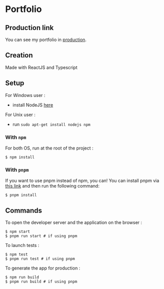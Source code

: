 # Portfolio

## Production link
You can see my portfolio in [production](https://guillaumeletellier-portfolio.netlify.app/).

## Creation
Made with ReactJS and Typescript

## Setup
For Windows user :
- install NodeJS [here](https://nodejs.org/en/)

For Unix user :
- run `sudo apt-get install nodejs npm`

### With `npm`
For both OS, run at the root of the project :
```shell
$ npm install
```

### With `pnpm`
If you want to use pnpm instead of npm, you can! You can install pnpm via [this link](https://pnpm.io/installation) and then run the following command:
```shell
$ pnpm install
```

## Commands
To open the developer server and the application on the browser :
```shell
$ npm start
$ pnpm run start # if using pnpm
```
To launch tests :
```shell
$ npm test
$ pnpm run test # if using pnpm
```
To generate the app for production :
```shell
$ npm run build
$ pnpm run build # if using pnpm
```
